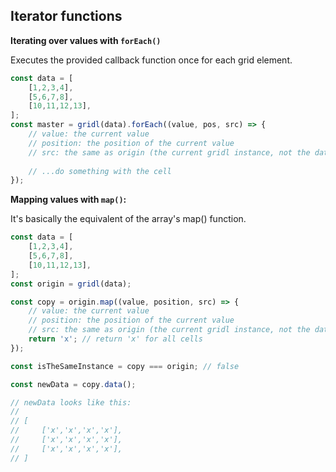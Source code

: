 ## Iterator functions

**Iterating over values with `forEach()`**

Executes the provided callback function once for each grid element.

```javascript
const data = [
    [1,2,3,4],
    [5,6,7,8],
    [10,11,12,13],
];
const master = gridl(data).forEach((value, pos, src) => {
    // value: the current value
    // position: the position of the current value
    // src: the same as origin (the current gridl instance, not the data array)
    
    // ...do something with the cell
});
```

**Mapping values with `map()`:**

It's basically the equivalent of the array's map() function.

```javascript
const data = [
    [1,2,3,4],
    [5,6,7,8],
    [10,11,12,13],
];
const origin = gridl(data);

const copy = origin.map((value, position, src) => {
    // value: the current value
    // position: the position of the current value
    // src: the same as origin (the current gridl instance, not the data array)
    return 'x'; // return 'x' for all cells
});

const isTheSameInstance = copy === origin; // false

const newData = copy.data();

// newData looks like this:
//
// [
//     ['x','x','x','x'],
//     ['x','x','x','x'],
//     ['x','x','x','x'],
// ]
```